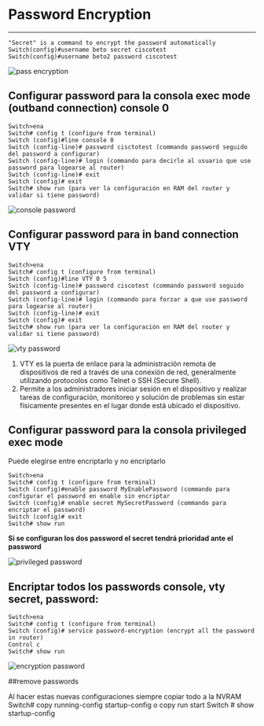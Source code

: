 # Password Encryption
***
```
"Secret" is a command to encrypt the password automatically
Switch(config)#username beto secret ciscotest
Switch(config)#username beto2 password ciscotest
```


![pass encryption](https://github.com/btock/Cisco-network-tips/assets/14008255/35749b28-be13-4887-b6f5-4fa674c1695b)




## Configurar password para la consola exec mode (outband connection) console 0
```
Switch>ena
Switch# config t (configure from terminal)
Switch (config)#line console 0
Switch (config-line)# password cisctotest (commando password seguido del password a configurar)
Switch (config-line)# login (commando para decirle al usuario que use password para logearse al router)
Switch (config-line)# exit
Switch (config)# exit
Switch# show run (para ver la configuración en RAM del router y validar si tiene password)
```
 ![console password](https://github.com/btock/Cisco-network-tips/assets/14008255/be0bae41-d8ca-4690-8b62-55c04708e151)

 
## Configurar password para in band connection VTY
```
Switch>ena
Switch# config t (configure from terminal)
Switch (config)#line VTY 0 5
Switch (config-line)# password ciscotest (commando password seguido del password a configurar)
Switch (config-line)# login (commando para forzar a que use password para logearse al router)
Switch (config-line)# exit
Switch (config)# exit
Switch# show run (para ver la configuración en RAM del router y validar si tiene password)
```
![vty password](https://github.com/btock/Cisco-network-tips/assets/14008255/5e37bbe9-61a7-4138-a6d6-5ec4211e46b2)

1. VTY es la puerta de enlace para la administración remota de dispositivos de red a través de una conexión de red, generalmente utilizando protocolos como Telnet o SSH (Secure Shell).
2. Permite a los administradores iniciar sesión en el dispositivo y realizar tareas de configuración, monitoreo y solución de problemas sin estar físicamente presentes en el lugar donde está ubicado el dispositivo.
 
## Configurar password para la consola privileged exec mode 
Puede elegirse entre encriptarlo y no encriptarlo
```
Switch>ena
Switch# config t (configure from terminal)
Switch (config)#enable password MyEnablePassword (commando para configurar el password en enable sin encriptar
Switch (config)# enable secret MySecretPassword (commando para encriptar el password)
Switch (config)# exit
Switch# show run
```
 
**Si se configuran los dos password el secret tendrá prioridad ante el password**

![privileged password](https://github.com/btock/Cisco-network-tips/assets/14008255/f48238d0-5b76-4843-9359-455bf23d8fbc)

## Encriptar todos los passwords console, vty secret, password:
```
Switch>ena
Switch# config t (configure from terminal)
Switch (config)# service password-encryption (encrypt all the password in router)
Control c
Switch# show run
```
![encryption password](https://github.com/btock/Cisco-network-tips/assets/14008255/6ae60489-f43d-4049-b145-85b02393dafd)

##remove passwords
 
 
Al hacer estas nuevas configuraciones siempre copiar todo a la NVRAM
Switch# copy running-config startup-config o copy run start
Switch # show startup-config

